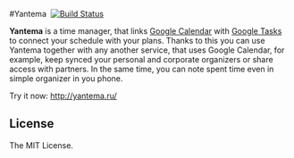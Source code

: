 #Yantema &nbsp;[![Build Status](https://travis-ci.org/asleepwalker/yantema.svg?branch=master)](https://travis-ci.org/asleepwalker/yantema)

**Yantema** is a time manager, that links [Google Calendar](https://www.google.com/calendar) with [Google Tasks](https://mail.google.com/tasks/canvas) to connect your schedule with your plans. Thanks to this you can use Yantema together with any another service, that uses Google Calendar, for example, keep synced your personal and corporate organizers or share access with partners. In the same time, you can note spent time even in simple organizer in you phone.

Try it now: http://yantema.ru/

## License

The MIT License.